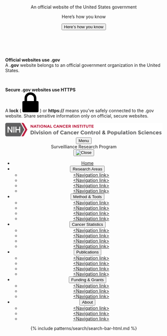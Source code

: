 <section
  class="usa-banner"
  aria-label="Official website of the United States government"
>
  <div class="usa-accordion">
    <header class="usa-banner__header">
      <div class="usa-banner__inner">
        <div class="grid-col-auto">
          <img
            aria-hidden="true"
            class="usa-banner__header-flag"
            src="/assets/img/us_flag_small.png"
            alt=""
          />
        </div>
        <div class="grid-col-fill tablet:grid-col-auto" aria-hidden="true">
          <p class="usa-banner__header-text">
            An official website of the United States government
          </p>
          <p class="usa-banner__header-action">Here’s how you know</p>
        </div>
        <button
          type="button"
          class="usa-accordion__button usa-banner__button"
          aria-expanded="false"
          aria-controls="gov-banner-default-default-srp"
        >
          <span class="usa-banner__button-text">Here’s how you know</span>
        </button>
      </div>
    </header>
    <div
      class="usa-banner__content usa-accordion__content"
      id="gov-banner-default-default-srp"
    >
      <div class="grid-row grid-gap-lg">
        <div class="usa-banner__guidance tablet:grid-col-6">
          <img
            class="usa-banner__icon usa-media-block__img"
            src="/assets/img/icon-dot-gov.svg"
            role="img"
            alt=""
            aria-hidden="true"
          />
          <div class="usa-media-block__body">
            <p>
              <strong>Official websites use .gov</strong><br />A
              <strong>.gov</strong> website belongs to an official government
              organization in the United States.
            </p>
          </div>
        </div>
        <div class="usa-banner__guidance tablet:grid-col-6">
          <img
            class="usa-banner__icon usa-media-block__img"
            src="/assets/img/icon-https.svg"
            role="img"
            alt=""
            aria-hidden="true"
          />
          <div class="usa-media-block__body">
            <p>
              <strong>Secure .gov websites use HTTPS</strong><br />A
              <strong>lock</strong> (
              <span class="icon-lock"
                ><svg
                  xmlns="http://www.w3.org/2000/svg"
                  width="52"
                  height="64"
                  viewBox="0 0 52 64"
                  class="usa-banner__lock-image"
                  role="img"
                  aria-labelledby="banner-lock-description-default"
                  focusable="false"
                >
                  <title id="banner-lock-title-default">Lock</title>
                  <desc id="banner-lock-description-default">Locked padlock icon</desc>
                  <path
                    fill="#000000"
                    fill-rule="evenodd"
                    d="M26 0c10.493 0 19 8.507 19 19v9h3a4 4 0 0 1 4 4v28a4 4 0 0 1-4 4H4a4 4 0 0 1-4-4V32a4 4 0 0 1 4-4h3v-9C7 8.507 15.507 0 26 0zm0 8c-5.979 0-10.843 4.77-10.996 10.712L15 19v9h22v-9c0-6.075-4.925-11-11-11z"
                  />
                </svg> </span
              >) or <strong>https://</strong> means you’ve safely connected to
              the .gov website. Share sensitive information only on official,
              secure websites.
            </p>
          </div>
        </div>
      </div>
    </div>
  </div>
</section>
<header class="usa-header usa-header--extended">
  <div class="usa-navbar header-top">
    <div class="usa-logo">
      <img src="/assets/icons/nci-dccps-logo_2x.png" />
    </div>
    <button type="button" class="usa-menu-btn">Menu</button>
  </div>
  <div class="title-banner brp-banner usa-nav-container">
    <div class="container">
      <div class="row">
        <div class="col-12">
          <div class="program-name">Surveilliance Research Program </div>
        </div>
      </div>
    </div>
  </div>
  <nav aria-label="Primary navigation" class="usa-nav">
    <div class="usa-nav__inner">
      <button type="button" class="usa-nav__close">
        <img src="/assets/img/usa-icons/close.svg" role="img" alt="Close" />
      </button>
      <ul class="usa-nav__primary usa-accordion">
        <li class="usa-nav__primary-item current">
          <a href="javascript:void(0);" class="usa-nav-link"
            ><span>Home</span></a
          >
        </li>
        <li class="usa-nav__primary-item">
          <button
            type="button"
            class="usa-accordion__button usa-nav__link usa-current"
            aria-expanded="false"
            aria-controls="extended-nav-section-rasrp"
          >
            <span>Research Areas</span>
          </button>
          <ul id="extended-nav-section-rasrp" class="usa-nav__submenu">
            <li class="usa-nav__submenu-item">
              <a href="javascript:void(0);"
                ><span>&lt;Navigation link&gt;</span></a
              >
            </li>
            <li class="usa-nav__submenu-item">
              <a href="javascript:void(0);"
                ><span>&lt;Navigation link&gt;</span></a
              >
            </li>
            <li class="usa-nav__submenu-item">
              <a href="javascript:void(0);"
                ><span>&lt;Navigation link&gt;</span></a
              >
            </li>
            <li class="usa-nav__submenu-item">
              <a href="javascript:void(0);"
                ><span>&lt;Navigation link&gt;</span></a
              >
            </li>
          </ul>
        </li>
        <li class="usa-nav__primary-item">
          <button
            type="button"
            class="usa-accordion__button usa-nav__link usa-current"
            aria-expanded="false"
            aria-controls="extended-nav-section-mtsrp"
          >
            <span>Method & Tools</span>
          </button>
          <ul id="extended-nav-section-mtsrp" class="usa-nav__submenu">
            <li class="usa-nav__submenu-item">
              <a href="javascript:void(0);"
                ><span>&lt;Navigation link&gt;</span></a
              >
            </li>
            <li class="usa-nav__submenu-item">
              <a href="javascript:void(0);"
                ><span>&lt;Navigation link&gt;</span></a
              >
            </li>
            <li class="usa-nav__submenu-item">
              <a href="javascript:void(0);"
                ><span>&lt;Navigation link&gt;</span></a
              >
            </li>
            <li class="usa-nav__submenu-item">
              <a href="javascript:void(0);"
                ><span>&lt;Navigation link&gt;</span></a
              >
            </li>
          </ul>
        </li>
        <li class="usa-nav__primary-item">
          <button
            type="button"
            class="usa-accordion__button usa-nav__link usa-current"
            aria-expanded="false"
            aria-controls="extended-nav-section-cssrp"
          >
            <span>Cancer Statistics</span>
          </button>
          <ul id="extended-nav-section-cssrp" class="usa-nav__submenu">
            <li class="usa-nav__submenu-item">
              <a href="javascript:void(0);"
                ><span>&lt;Navigation link&gt;</span></a
              >
            </li>
            <li class="usa-nav__submenu-item">
              <a href="javascript:void(0);"
                ><span>&lt;Navigation link&gt;</span></a
              >
            </li>
            <li class="usa-nav__submenu-item">
              <a href="javascript:void(0);"
                ><span>&lt;Navigation link&gt;</span></a
              >
            </li>
            <li class="usa-nav__submenu-item">
              <a href="javascript:void(0);"
                ><span>&lt;Navigation link&gt;</span></a
              >
            </li>
          </ul>
        </li>
        <li class="usa-nav__primary-item">
          <button
            type="button"
            class="usa-accordion__button usa-nav__link usa-current"
            aria-expanded="false"
            aria-controls="extended-nav-section-psrp"
          >
            <span>Publications</span>
          </button>
          <ul id="extended-nav-section-psrp" class="usa-nav__submenu">
            <li class="usa-nav__submenu-item">
              <a href="javascript:void(0);"
                ><span>&lt;Navigation link&gt;</span></a
              >
            </li>
            <li class="usa-nav__submenu-item">
              <a href="javascript:void(0);"
                ><span>&lt;Navigation link&gt;</span></a
              >
            </li>
            <li class="usa-nav__submenu-item">
              <a href="javascript:void(0);"
                ><span>&lt;Navigation link&gt;</span></a
              >
            </li>
            <li class="usa-nav__submenu-item">
              <a href="javascript:void(0);"
                ><span>&lt;Navigation link&gt;</span></a
              >
            </li>
          </ul>
        </li>
        <li class="usa-nav__primary-item">
          <button
            type="button"
            class="usa-accordion__button usa-nav__link"
            aria-expanded="false"
            aria-controls="extended-nav-section-fgsrp"
          >
            <span>Funding & Grants</span>
          </button>
          <ul id="extended-nav-section-fgsrp" class="usa-nav__submenu">
            <li class="usa-nav__submenu-item">
              <a href="javascript:void(0);"
                ><span>&lt;Navigation link&gt;</span></a
              >
            </li>
            <li class="usa-nav__submenu-item">
              <a href="javascript:void(0);"
                ><span>&lt;Navigation link&gt;</span></a
              >
            </li>
            <li class="usa-nav__submenu-item">
              <a href="javascript:void(0);"
                ><span>&lt;Navigation link&gt;</span></a
              >
            </li>
          </ul>
        </li>
        <li class="usa-nav__primary-item">
          <button
            type="button"
            class="usa-accordion__button usa-nav__link"
            aria-expanded="false"
            aria-controls="extended-nav-section-asrp"
          >
            <span>About</span>
          </button>
          <ul id="extended-nav-section-asrp" class="usa-nav__submenu">
            <li class="usa-nav__submenu-item">
              <a href="javascript:void(0);"
                ><span>&lt;Navigation link&gt;</span></a
              >
            </li>
            <li class="usa-nav__submenu-item">
              <a href="javascript:void(0);"
                ><span>&lt;Navigation link&gt;</span></a
              >
            </li>
            <li class="usa-nav__submenu-item">
              <a href="javascript:void(0);"
                ><span>&lt;Navigation link&gt;</span></a
              >
            </li>
          </ul>
        </li>
      </ul>
      <div class="usa-nav__secondary">
        {% include patterns/search/search-bar-html.md %}
      </div>
    </div>
  </nav>
</header>